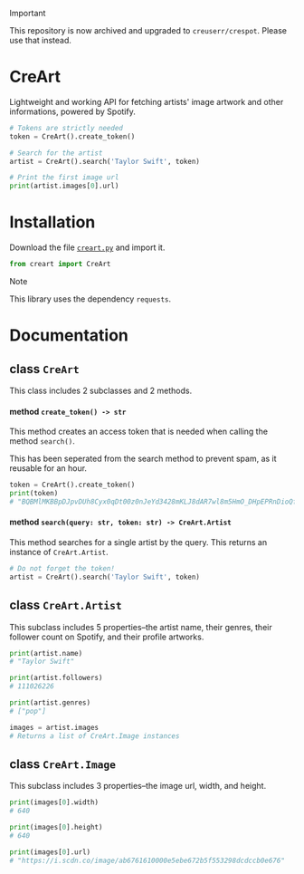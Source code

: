 > [!IMPORTANT]
> This repository is now archived and upgraded to `creuserr/crespot`. Please use that instead.

# CreArt
Lightweight and working API for fetching artists' image artwork and other informations, powered by Spotify.

```py
# Tokens are strictly needed
token = CreArt().create_token()

# Search for the artist
artist = CreArt().search('Taylor Swift', token)

# Print the first image url
print(artist.images[0].url)
```

# Installation
Download the file [`creart.py`](https://github.com/creuserr/creart/blob/main/dist/creart.py) and import it.

```py
from creart import CreArt
```

> [!NOTE]
> This library uses the dependency `requests`.

# Documentation
## class `CreArt`
This class includes 2 subclasses and 2 methods.

#### method `create_token() -> str`
This method creates an access token that is needed when calling the method `search()`.

This has been seperated from the search method to prevent spam, as it reusable for an hour.

```py
token = CreArt().create_token()
print(token)
# "BQBMlMKBBpDJpvDUh8Cyx0qDt00z0nJeYd3428mKLJ8dAR7wl8m5HmO_DHpEPRnDioQfeF0r"
```

#### method `search(query: str, token: str) -> CreArt.Artist`

This method searches for a single artist by the query. This returns an instance of `CreArt.Artist`.

```py
# Do not forget the token!
artist = CreArt().search('Taylor Swift', token)
```

## class `CreArt.Artist`
This subclass includes 5 properties&ndash;the artist name, their genres, their follower count on Spotify, and their profile artworks.

```py
print(artist.name)
# "Taylor Swift"

print(artist.followers)
# 111026226

print(artist.genres)
# ["pop"]

images = artist.images
# Returns a list of CreArt.Image instances
```

## class `CreArt.Image`
This subclass includes 3 properties&ndash;the image url, width, and height.

```py
print(images[0].width)
# 640

print(images[0].height)
# 640

print(images[0].url)
# "https://i.scdn.co/image/ab6761610000e5ebe672b5f553298dcdccb0e676"
```
